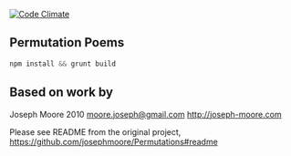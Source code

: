 
[![Code Climate](https://codeclimate.com/github/jfilip/permutation-poems/badges/gpa.svg)](https://codeclimate.com/github/jfilip/permutation-poems)

## Permutation Poems

```js
npm install && grunt build
```

## Based on work by

Joseph Moore 2010
moore.joseph@gmail.com
http://joseph-moore.com

Please see README from the original project, https://github.com/josephmoore/Permutations#readme
